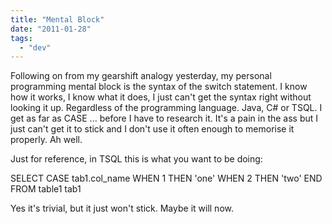 ```yaml
---
title: "Mental Block"
date: "2011-01-28"
tags: 
  - "dev"
---
```


Following on from my gearshift analogy yesterday, my personal programming mental block is the syntax of the switch statement. I know how it works, I know what it does, I just can't get the syntax right without looking it up. Regardless of the programming language. Java, C# or TSQL. I get as far as CASE ... before I have to research it. It's a pain in the ass but I just can't get it to stick and I don't use it often enough to memorise it properly. Ah well.

Just for reference, in TSQL this is what you want to be doing:

SELECT
   CASE tab1.col\_name
      WHEN 1 THEN 'one'
      WHEN 2 THEN 'two'
END
FROM table1 tab1

Yes it's trivial, but it just won't stick. Maybe it will now.
